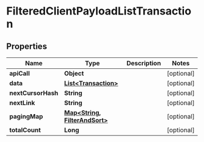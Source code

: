 

# FilteredClientPayloadListTransaction


## Properties

Name | Type | Description | Notes
------------ | ------------- | ------------- | -------------
**apiCall** | **Object** |  |  [optional]
**data** | [**List&lt;Transaction&gt;**](Transaction.md) |  |  [optional]
**nextCursorHash** | **String** |  |  [optional]
**nextLink** | **String** |  |  [optional]
**pagingMap** | [**Map&lt;String, FilterAndSort&gt;**](FilterAndSort.md) |  |  [optional]
**totalCount** | **Long** |  |  [optional]



